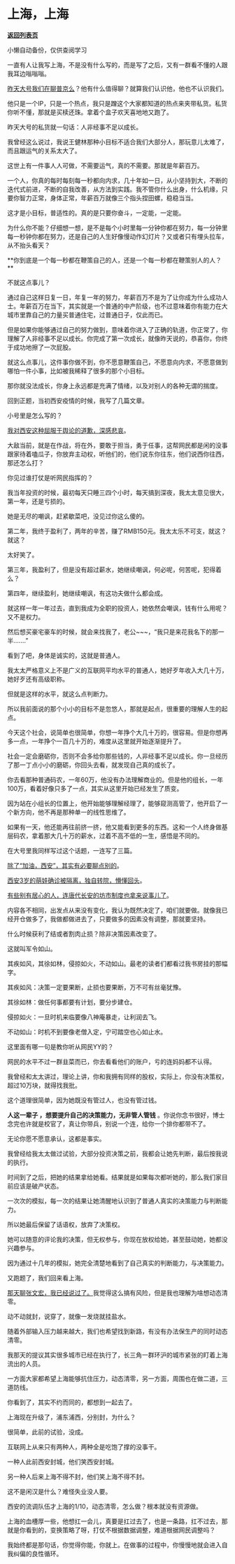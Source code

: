 # 上海，上海

[**返回列表页**](/gzh/记忆承载3)

小懒自动备份，仅供查阅学习

一直有人让我写上海，不是没有什么写的，而是写了之后，又有一群看不懂的人跟我耳边嗡嗡嗡。  

  

[昨天大号我们在聊普京么](http://mp.weixin.qq.com/s?__biz=MzU0MjYwNDU2Mw==&mid=2247504706&idx=1&sn=db547e03b746d73d441ab8122966b037&chksm=fb1abf3ecc6d36288405f3c3eba42465b09248a8b8cffccea280bfd14866ac7373116aa6af68&scene=21#wechat_redirect)？他有什么值得聊？就算我们认识他，他也不认识我们。

  

他只是一个IP，只是一个热点，我只是蹭这个大家都知道的热点来夹带私货。私货你听不懂，那就是买椟还珠。拿着个盒子欢天喜地地又跑了。

  

昨天大号的私货就一句话：人非经事不足以成长。  

  

我曾经这么说过，我说王健林那种小目标不适合我们大部分人，那玩意儿太难了，而且跟运气的关系太大了。  

  

这世上有一件事人人可做，不需要运气，真的不需要。那就是年薪百万。

  

一个人，你真的每时每刻每一秒都向内求，几十年如一日，从小坚持到大，不断的迭代式前进，不断的自我改善，从方法到实践。我不管你什么出身，什么机缘，只要你智力正常，身体正常，年薪百万就像三个指头捏田螺，稳稳当当。  

  

这才是小目标，普适性的。真的是只要你奋斗，一定能，一定能。  

  

为什么你不能？仔细想一想，是不是每个小时里每一分钟你都在努力，每一分钟里每一秒钟你都在努力，还是自己的人生好像慢动作幻灯片？又或者只有埋头拉车，从不抬头看天？  

  

 **你到底是一个每一秒都在鞭策自己的人，还是一个每一秒都在鞭策别人的人？  
**

  

不就这点事儿？

  

通过自己这样日复一日，年复一年的努力，年薪百万不是为了让你成为什么成功人士。年薪百万在当下，其实就是一个普通的中产阶级，也不过意味着你有能力在大城市里靠自己的力量买普通住宅，过普通日子，仅此而已。  

  

但是如果你能够通过自己的努力做到，意味着你进入了正确的轨道，你正常了，你理解了人非经事不足以成长。你完成了第一次成长，就像昨天说的，恭喜你，你终于成功地擦了一次屁股。

  

就这么点事儿，这件事你做不到，你不愿意鞭策自己，不愿意向内求，不愿意做到哪怕一件小事，比如被我稀释了很多的那个小目标。  

  

那你就没法成长，你身上永远都是充满了情绪，以及对别人的各种无谓的揣度。

  

回到正题，当初西安疫情的时候，我写了几篇文章。  

  

小号里是怎么写的？

  

[我对西安这种屈服于舆论的道歉，深感悲哀](https://mp.weixin.qq.com/s?__biz=MzU3NDc5Nzc0NQ==&mid=2247511623&idx=1&sn=fbb75b1af922b81e58bce3752308726e&chksm=fd2e0c99ca59858f7f1eef5e5fbb1ceb05da2dc3e9bd19274ed9c3b4b571b5e321374c1a4265&scene=21#wechat_redirect)。  

  

大敌当前，就是在作战，将在外，要敢于担当，勇于任事，这帮网民都是闲的没事跟家待着嗑瓜子，你放弃主动权，听他们的，他们说东你往东，他们说西你往西，那还怎么打？

  

你见过谁打仗是听网民指挥的？  

  

我当年投资的时候，最初每天只睡三四个小时，每天搞到深夜，我太太意见很大，第一年，还是亏损的。

  

她是无尽的嘲讽，赶紧歇菜吧，没见过你这么傻的。

  

第二年，我终于盈利了，两年的辛苦，赚了RMB150元。我太太乐不可支，就这？就这？

  

太好笑了。

  

第三年，我盈利了，但是没有超过薪水，她继续嘲讽，何必呢，何苦呢，犯得着么？  

  

第四年，继续盈利，她继续嘲讽，有这功夫做什么都会成。

  

就这样一年一年过去，直到我成为全职的投资人，她依然会嘲讽，钱有什么用呢？又不是权力。

  

然后想买豪宅豪车的时候，就会来找我了，老公~~~，“我只是来花我名下的那一半.......”  

  

看到了吧，身体是诚实的，这就是普通人。  

  

我太太严格意义上不是广义的互联网平均水平的普通人，她好歹年收入大几十万，她好歹还有高级职称。  

  

但就是这样的水平，就这么点判断力。  

  

所以我前面说的那个小小的目标不是忽悠人，那就是起点，很重要的理解人生的起点。  

  

今天这个社会，说简单也很简单，你想一年挣个大几十万的，很容易。但是你想再多一点，一年挣个一百几十万的，难度从这里就开始逐渐提升了。

  

社会一定会磨砺你，否则不会多给你那些钱的，人非经事不足以成长。你一旦经历了那一丁点小小的磨砺，你回头去看，就发现自己真的成长了。

  

你去看那种普通码农，一年60万，他没有办法理解商业的。但是他的组长，一年100万，看着好像只多了一点，其实从这里开始已经发生了质变。

  

因为站在小组长的位置上，他开始能够理解经理了，能够窥测高管了，他开启了一个新方向，他不再是那种单一的线性思维了。

  

如果有一天，他还能再往前挤一挤，他又能看到更多的东西。这和一个人终身做基层码农，拿着那大几十万的薪水，过着不高不低的一生，感悟是不同的。

  

在大号里我同样写过这个话题，一连写了三篇。  

  

[除了“加油，西安”，其实有必要聊点别的](https://mp.weixin.qq.com/s?__biz=MzU0MjYwNDU2Mw==&mid=2247503098&idx=1&sn=9be0c180b0a17aea98d8b2c948d89f58&chksm=fb1aa086cc6d29907188fcb38e3ab149fa3e66d362dc47bebe6c0fb9759cf1fe57a6773d5a50&token=144752532&lang=zh_CN&scene=21#wechat_redirect)。  

  

[西安3岁的萌娃确诊被隔离，独自转院，懵懂回头](https://mp.weixin.qq.com/s?__biz=MzU0MjYwNDU2Mw==&mid=2247503352&idx=1&sn=8e3e8b2054a3016bf700798b2f996a40&chksm=fb1aa184cc6d28929ed7f3ee4aab1d1dcbe16645d88a32e15fc59b49d70cf659841fd1f8ff0f&token=144752532&lang=zh_CN&scene=21#wechat_redirect)。  

  

[有些别有居心的人，连唐代长安的坊市制度也拿来说事儿了](https://mp.weixin.qq.com/s?__biz=MzU0MjYwNDU2Mw==&mid=2247503341&idx=1&sn=eb56ee6e774bf1f9c0c18983c0677d58&chksm=fb1aa191cc6d28873634ee521e7420c4455a3e091d412ac4f2b269daa9520cf506fef2821431&token=144752532&lang=zh_CN&scene=21#wechat_redirect)。  

  

内容各不相同，出发点从来没有变化，我认为既然决定了，咱们就要做。就像我已经开仓做多了，我做都做进去了，只要做多的因素没有调整，那就要坚持。  

  

什么时候获利了结或者割肉止损？除非决策因素改变了。

  

这就叫军令如山。  

  

其疾如风，其徐如林，侵掠如火，不动如山。最老的读者们都看过我书房挂的那幅字。

  

其疾如风：决策一定要果断，止损也要果断，万不可有丝毫犹豫。

其徐如林：做任何事都要有计划，要分步建仓。

侵掠如火：一旦时机来临要像八神庵暴走，让利润去飞。

不动如山：时机不到要像老僧入定，宁可踏空也心如止水。

  

这里面有哪一句是教你听从网民YY的？  

  

网民的水平不过一群韭菜而已，你去看看他们的账户，亏的连妈妈都不认得。  

  

我曾经和太太讲过，理论上讲，你和我拥有同样的股权，实际上，你没有决策权，超过10万块，就得找我批。  

  

这个道理很简单，因为她既没有管过人，也没有管过钱。  

  

 **人这一辈子 ，想要提升自己的决策能力，无非管人管钱** 。你说你念书很好，博士念完也许就是校官了，真让你带兵，别说一个连，给你一个排你都带不了。

  

无论你愿不愿意承认，这都是事实。  

  

我曾经给我太太做过试验，大部分投资决策之前，我都会让她先判断，最后按我说的执行。  

  

时间到了之后，把她的结果拿给她看。结果就是如果每次都听她的，那么我们家目前应该是破产状态。

  

一次次的模拟，每一次的结果让她清醒地认识到了普通人真实的决策能力与判断能力。  

  

所以她最后保留了话语权，放弃了决策权。

  

她可以随意的评论我的决策，但无权参与，你现在放权给她，甚至鼓动她，她都没兴趣参与。  

  

因为通过十几年的模拟，她完全清楚地看到了自己真实的判断能力，与决策能力。  

  

又跑题了，我们回来看上海。  

  

[那天聊张文宏，我已经说过了。](http://mp.weixin.qq.com/s?__biz=MzU3NDc5Nzc0NQ==&mid=2247514871&idx=1&sn=76cb741a4c5c5a190c6c4ca78b9fe261&chksm=fd2e1829ca59913ffc7ec83cc16848b88a11b2c34b286d38551a685af778c7bf0255e80715a9&scene=21#wechat_redirect)我觉得这么搞有风险，但是我也理解为啥想动态清零。  

  

动不动就封，说穿了，就像一发烧就挂盐水。  

  

随着外部输入压力越来越大，我们也希望找到新路，有没有办法保生产的同时动态清零。

  

我那天的提议其实很多城市已经在执行了，长三角一群环沪的城市紧张的盯着上海流出的人员。

  

一方面大家都希望上海能够抗住压力，动态清零，另一方面，周围也在做二道，三道防线。  

  

你看到了，其实不约而同的，都想到一起去了。

  

上海现在升级了，浦东浦西，分别封，为什么？  

  

很简单，此前的试验，没成。

  

互联网上从来只有两种人，两种全是吃饱了撑的没事干。

  

一种人此前西安封城，他们笑西安封城。  

  

另一种人后来上海不得不封，他们笑上海不得不封。

  

这不是闲汉是什么？难怪失业没人要。  

  

西安的流调队伍才上海的1/10，动态清零，怎么做？根本就没有资源做。  

  

上海的血槽厚一些，他想扛一会儿，真要是扛过去了，也是一条路，扛不过去，那就是你看到的，变换策略了呀，打仗不根据数据调整，难道根据网民调整吗？

  

我始终都是那句话，你觉得你能，你就上。在做事的过程中，你慢慢地就会进入自我纠偏的良性循环。

